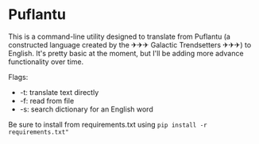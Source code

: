 # Puflantu
This is a command-line utility designed to translate from Puflantu (a constructed language created by the ✈✈✈ Galactic Trendsetters ✈✈✈) to English. It's pretty basic at the moment, but I'll be adding more advance functionality over time.

Flags:
* -t: translate text directly
* -f: read from file
* -s: search dictionary for an English word

Be sure to install from requirements.txt using `pip install -r requirements.txt"`
